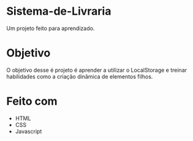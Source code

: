 # Sistema-de-Livraria
Um projeto feito para aprendizado.
# Objetivo
O objetivo desse é projeto é aprender a utilizar o LocalStorage e treinar habilidades como a criação dinâmica de elementos filhos.
# Feito com
- HTML
- CSS
- Javascript

